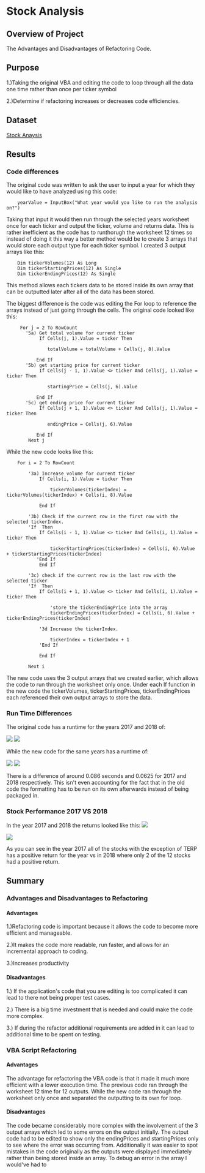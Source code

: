  # Stock Analysis

## Overview of Project

The Advantages and Disadvantages of Refactoring Code.

## Purpose

1.)Taking the original VBA and editing the code to loop through all the data one time rather than once per ticker symbol

2.)Determine if refactoring increases or decreases code efficiencies.

## Dataset

[Stock Anaysis](VBA_Challenge.xlsm)

## Results

### Code differences
The original code was written to ask the user to input a year for which they would like to have analyzed using this code:
```		
	yearValue = InputBox("What year would you like to run the analysis on?")		
```
Taking that input it would then run through the selected years worksheet once for each ticker and output the ticker, volume and returns data.
This is rather inefficient as the code has to runthorugh the worksheet 12 times so instead of doing it this way a better method would be to create 3 arrays that would store each output type for each ticker symbol.
I created 3 output arrays like this:
```
    Dim tickerVolumes(12) As Long
    Dim tickerStartingPrices(12) As Single
    Dim tickerEndingPrices(12) As Single
```
This method allows each tickers data to be stored inside its own array that can be outputted later after all of the data has been stored.

The biggest difference is the code was editing the For loop to reference the arrays instead of just going through the cells. The original code looked like this:
```
	 For j = 2 To RowCount
       '5a) Get total volume for current ticker
            If Cells(j, 1).Value = ticker Then

               totalVolume = totalVolume + Cells(j, 8).Value

           End If
       '5b) get starting price for current ticker
            If Cells(j - 1, 1).Value <> ticker And Cells(j, 1).Value = ticker Then

               startingPrice = Cells(j, 6).Value

           End If
       '5c) get ending price for current ticker
            If Cells(j + 1, 1).Value <> ticker And Cells(j, 1).Value = ticker Then

               endingPrice = Cells(j, 6).Value

           End If
        Next j
```
While the new code looks like this:
```
	For i = 2 To RowCount

        '3a) Increase volume for current ticker
            If Cells(i, 1).Value = ticker Then

                tickerVolumes(tickerIndex) = tickerVolumes(tickerIndex) + Cells(i, 8).Value

            End If

        '3b) Check if the current row is the first row with the selected tickerIndex.
        'If  Then
            If Cells(i - 1, 1).Value <> ticker And Cells(i, 1).Value = ticker Then

                tickerStartingPrices(tickerIndex) = Cells(i, 6).Value + tickerStartingPrices(tickerIndex)
           'End If
            End If

        '3c) check if the current row is the last row with the selected ticker
        'If  Then
            If Cells(i + 1, 1).Value <> ticker And Cells(i, 1).Value = ticker Then

                'store the tickerEndingPrice into the array
                tickerEndingPrices(tickerIndex) = Cells(i, 6).Value + tickerEndingPrices(tickerIndex)

            '3d Increase the tickerIndex.

                tickerIndex = tickerIndex + 1
            'End If

            End If

        Next i
```

The new code uses the 3 output arrays that we created earlier, which allows the code to run through the worksheet only once. Under each If function in the new code the tickerVolumes, tickerStartingPrices, tickerEndingPrices each referenced their own output arrays to store the data.

### Run Time Differences
The original code has a runtime for the years 2017 and 2018 of:

<img src="https://github.com/Changscorner/stock-analysis/blob/master/Resources/Original%202017.png">
<img src="https://github.com/Changscorner/stock-analysis/blob/master/Resources/Original%202018.png">

 While the new code for the same years has a runtime of:

 <img src="https://github.com/Changscorner/stock-analysis/blob/master/Resources/VBA_Challenge_2017.png">
 <img src="https://github.com/Changscorner/stock-analysis/blob/master/Resources/VBA_Challenge_2018.png">

There is a difference of around 0.086 seconds and 0.0625 for 2017 and 2018 respectively.
This isn't even accounting for the fact that in the old code the formatting has to be run on its own afterwards instead of being packaged in.

### Stock Performance 2017 VS 2018
In the year 2017 and 2018 the returns looked like this:
<img src="https://github.com/Changscorner/stock-analysis/blob/master/Resources/Returns%202017.png">

<img src="https://github.com/Changscorner/stock-analysis/blob/master/Resources/Returns%202018.png">

As you can see in the year 2017 all of the stocks with the exception of TERP has a positive return for the year vs in 2018 where only 2 of the 12 stocks had a positive return.

## Summary

### Advantages and Disadvantages to Refactoring
#### Advantages
1.)Refactoring code is important because it allows the code to become more efficient and manageable.

2.)It makes the code more readable, run faster, and allows for an incremental approach to coding.

3.)Increases productivity

#### Disadvantages
1.) If the application's code that you are editing is too complicated it can lead to there not being proper test cases.

2.) There is a big time investment that is needed and could make the code more complex.

3.) If during the refactor additional requirements are added in it can lead to additional time to be spent on testing.

### VBA Script Refactoring

#### Advantages
The advantage for refactoring the VBA code is that it made it much more efficient with a lower execution time. The previous code ran through the worksheet 12 time for 12 outputs. While the new code ran through the worksheet only once and separated the outputting to its own for loop.

#### Disadvantages
The code became considerably more complex with the involvement of the 3 output arrays which led to some errors on the output initially. The output code had to be edited to show only the endingPrices and startingPrices only to see where the error was occurring from. Additionally it was easier to spot mistakes in the code originally as the outputs were displayed immediately rather than being stored inside an array. To debug an error in the array I would've had to
